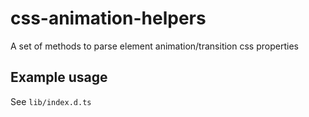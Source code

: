 # css-animation-helpers
A set of methods to parse element animation/transition css properties

## Example usage

See `lib/index.d.ts`